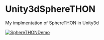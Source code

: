 # Unity3dSphereTHON
My implmentation of SphereTHON in Unity3d



[![SphereTHONDemo](https://github.com/Mhmd-Hisham/Unity3dSphereTHON/blob/master/SpherTHONDemo.gif)](https://youtu.be/8_GzZZlGJlw)
